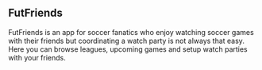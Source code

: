 ## FutFriends

FutFriends is an app for soccer fanatics who enjoy watching soccer games with their friends but coordinating a watch party is not always that easy. Here you can browse leagues, upcoming games and setup watch parties with your friends.
